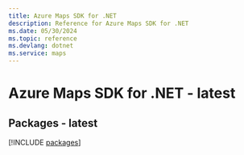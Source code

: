 ```yaml
---
title: Azure Maps SDK for .NET
description: Reference for Azure Maps SDK for .NET
ms.date: 05/30/2024
ms.topic: reference
ms.devlang: dotnet
ms.service: maps
---
```

# Azure Maps SDK for .NET - latest
## Packages - latest
[!INCLUDE [packages](maps-index.md)]